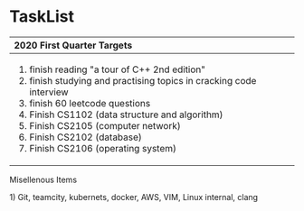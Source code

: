 # TaskList



<table>
  <thead>
    <tr>
      <th style="text-align:left">2020 First Quarter Targets</th>
    </tr>
  </thead>
  <tbody>
    <tr>
      <td style="text-align:left">
        <ol>
          <li>finish reading &quot;a tour of C++ 2nd edition&quot;</li>
          <li>finish studying and practising topics in cracking code interview</li>
          <li>finish 60 leetcode questions</li>
          <li>Finish CS1102 (data structure and algorithm)</li>
          <li>Finish CS2105 (computer network)</li>
          <li>Finish CS2102 (database)</li>
          <li>Finish CS2106 (operating system)</li>
        </ol>
      </td>
    </tr>
  </tbody>
</table>Misellenous Items

1\) Git, teamcity, kubernets, docker, AWS, VIM, Linux internal, clang

